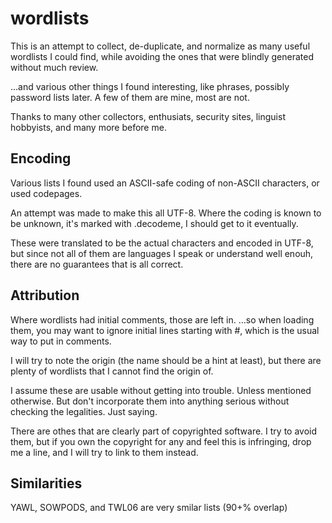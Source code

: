 # wordlists

This is an attempt to collect, de-duplicate, and normalize as many useful wordlists I
could find, while avoiding the ones that were blindly generated without much review.

...and various other things I found interesting, like phrases, possibly password lists later.
A few of them are mine, most are not.

Thanks to many other collectors, enthusiats, security sites, linguist hobbyists, and many more before me.


## Encoding

Various lists I found used an ASCII-safe coding of non-ASCII characters, or used codepages.

An attempt was made to make this all UTF-8. Where the coding is known to be unknown, it's marked with .decodeme, I should get to it eventually.

These were translated to be the actual characters and encoded in UTF-8, but since not all of them are languages I speak or understand well enouh,
there are no guarantees that is all correct. 


## Attribution

Where wordlists had initial comments, those are left in. 
   ...so when loading them, you may want to ignore initial lines starting with #, which is the usual way to put in comments.

I will try to note the origin (the name should be a hint at least), but there are plenty of wordlists that I cannot find the origin of.

I assume these are usable without getting into trouble. Unless mentioned otherwise.
But don't incorporate them into anything serious without checking the legalities.
Just saying.

There are othes that are clearly part of copyrighted software. 
I try to avoid them, but if you own the copyright for any and feel this is infringing, drop me a line, and I will try to link to them instead.



## Similarities

YAWL, SOWPODS, and TWL06 are very smilar lists (90+% overlap)
